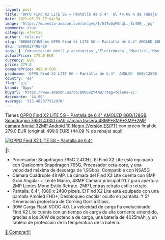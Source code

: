 ```yaml
---
layout: post
title: 'OPPO Find X2 LITE 5G – Pantalla de 6.4"  al 44.09 % de rebaja'
date: 2021-03-23 17:04:34
image: 'https://m.media-amazon.com/images/I/51TwGpF5nqL._SL400_.jpg'
comments: true
category: ofertas
author: 'tole.es'
slug: 'B0868ZY4NB-es OPPO Find X2 LITE 5G – Pantalla de 6.4" AMOLED 8GB/128GB...'
sku: 'B0868ZY4NB-es'
tags: [ 'Comunicación móvil y accesorios','Electrónica','Móviles','Móviles y smartphones libres','android','oppo', ]
actualPrice: 279.0 EUR
currency: EUR
price: 279.0
comparePrice: 499.0 EUR
prodname: 'OPPO Find X2 LITE 5G – Pantalla de 6.4"  AMOLED  8GB/128GB  Snapdragon 765G  4.000 mAh  cámara trasera 48MP+8MP+2MP+2MP  cámara frontal 32MP  Android 10  Negro [Versión ES/PT]'
country: 'es'
flag: '🇪🇸'
brand: 'Oppo'
buyurl: 'https://www.amazon.es/dp/B0868ZY4NB/?tag=tolees-21'
descuento: '44.09'
average: '313.482077922078'
---
```


Tienes [OPPO Find X2 LITE 5G – Pantalla de 6.4"  AMOLED  8GB/128GB  Snapdragon 765G  4.000 mAh  cámara trasera 48MP+8MP+2MP+2MP  cámara frontal 32MP  Android 10  Negro [Versión ES/PT]](https://www.amazon.es/dp/B0868ZY4NB/?tag=tolees-21) con precio final de  279.0 EUR (original: 499.0 EUR) (44.09 %  de rebaja) aqui!

[![OPPO Find X2 LITE 5G – Pantalla de 6.4" ](https://m.media-amazon.com/images/I/51TwGpF5nqL._SL400_.jpg)](https://www.amazon.es/dp/B0868ZY4NB/?tag=tolees-21)

🔎:

- Procesador: Snapdragon 765G 2.4GHz. El Find X2 Lite está equipado con Qualcomm Snapdragon 765G, Procesador octa-core, y una velocidad máxima de descarga de 1,9Gbps. Compatible con NSA5G
- Cámara Cuádruple 48 MP. La cámara del Find X2 Lite cuenta con 8MP Gran Angular + Lente Macro, 48MP Cámara principal f/1.7 gran apertura 2MP Lentes Mono Estilo Retrato. 2MP Lentras retrato estilo retrato.
- Pantalla: 6.4", 1080 x 2400 pixels. El Find X2 Lite está equipado con una pantalla Amoled FHD+, Desbloqueo dactilar oculto en pantalla. Y 5ª Generación protectora de Corning Gorilla Glass.
- 30W Carga Flash VOOC 4.0. La velocidad de carga ha evolucionado. Find X2 Lite cuenta con un tiempo de carga de alta corriente extendido, gracias a los 30W de potencia de carga, una batería de 4025mAh, y un tablero de protección de la temperatura de la batería.

[🛒 Comprar!!!](https://www.amazon.es/dp/B0868ZY4NB/?tag=tolees-21)
